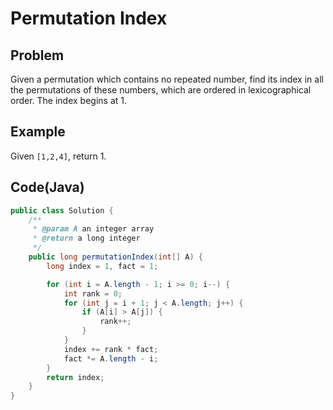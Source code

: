 # Permutation Index

## Problem

Given a permutation which contains no repeated number, find its index in all the permutations of these numbers, which are ordered in lexicographical order. The index begins at 1.

## Example

Given `[1,2,4]`, return 1.

## Code(Java)

```java
public class Solution {
    /**
     * @param A an integer array
     * @return a long integer
     */
    public long permutationIndex(int[] A) {
        long index = 1, fact = 1;

        for (int i = A.length - 1; i >= 0; i--) {
            int rank = 0;
            for (int j = i + 1; j < A.length; j++) {
                if (A[i] > A[j]) {
                    rank++;
                }
            }
            index += rank * fact;
            fact *= A.length - i;
        }
        return index;
    }
}
```
